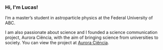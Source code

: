 ### Hi, I'm Lucas!

I’m a master’s student in astroparticle physics at the Federal University of ABC.

I am also passionate about science and I founded a science communication project, Aurora Ciência, with the aim of bringing science from universities to society. You can view the project at [Aurora Ciência](https://auroraciencia.com.br/).

<!--
**lucas-orfei/lucas-orfei** is a ✨ _special_ ✨ repository because its `README.md` (this file) appears on your GitHub profile.

Here are some ideas to get you started:

- 🔭 I’m currently working on ...
- 🌱 I’m currently learning ...
- 👯 I’m looking to collaborate on ...
- 🤔 I’m looking for help with ...
- 💬 Ask me about ...
- 📫 How to reach me: ...
- 😄 Pronouns: ...
- ⚡ Fun fact: ...
-->
